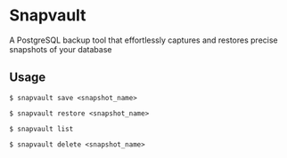 # Snapvault
A PostgreSQL backup tool that effortlessly captures and restores precise snapshots of your database


## Usage
```shell
$ snapvault save <snapshot_name> 
```
```shell
$ snapvault restore <snapshot_name>
```
```shell
$ snapvault list
```
```shell
$ snapvault delete <snapshot_name>
```
